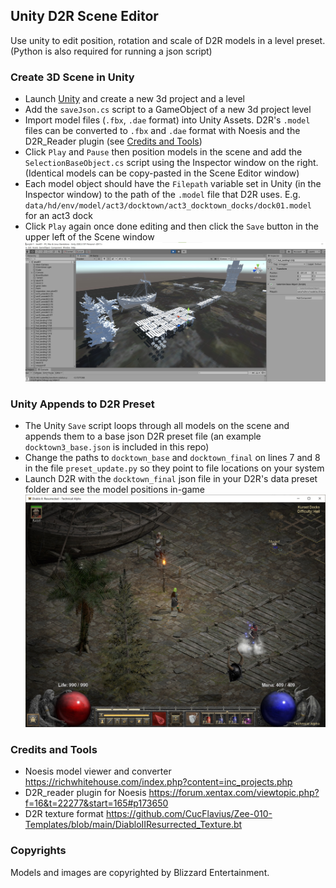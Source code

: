 ## Unity D2R Scene Editor
Use unity to edit position, rotation and scale of D2R models in a level preset. (Python is also required for running a json script)


### Create 3D Scene in Unity
- Launch [Unity](https://store.unity.com/download-nuo) and create a new 3d project and a level
- Add the `saveJson.cs` script to a GameObject of a new 3d project level
- Import model files (`.fbx`, `.dae` format) into Unity Assets. D2R's `.model` files can be converted to `.fbx` and `.dae` format with Noesis and the D2R_Reader plugin (see [Credits and Tools](#credits-and-tools))
- Click `Play` and `Pause` then position models in the scene and add the `SelectionBaseObject.cs` script using the Inspector window on the right. (Identical models can be copy-pasted in the Scene Editor window)
- Each model object should have the `Filepath` variable set in Unity (in the Inspector window) to the path of the `.model` file that D2R uses. E.g. `data/hd/env/model/act3/docktown/act3_docktown_docks/dock01.model` for an act3 dock
- Click `Play` again once done editing and then click the `Save` button in the upper left of the Scene window
![Unity docktown scene](./images/act3town_unity_scene.jpg)


### Unity Appends to D2R Preset
- The Unity `Save` script loops through all models on the scene and appends them to a base json D2R preset file (an example `docktown3_base.json` is included in this repo)
- Change the paths to `docktown_base` and `docktown_final` on lines 7 and 8 in the file `preset_update.py` so they point to file locations on your system
- Launch D2R with the `docktown_final` json file in your D2R's data preset folder and see the model positions in-game
![Docktown in game](./images/act3town_preset_ingame.jpg)


### Credits and Tools
- Noesis model viewer and converter https://richwhitehouse.com/index.php?content=inc_projects.php
- D2R_reader plugin for Noesis https://forum.xentax.com/viewtopic.php?f=16&t=22277&start=165#p173650
- D2R texture format https://github.com/CucFlavius/Zee-010-Templates/blob/main/DiabloIIResurrected_Texture.bt


### Copyrights
Models and images are copyrighted by Blizzard Entertainment.
